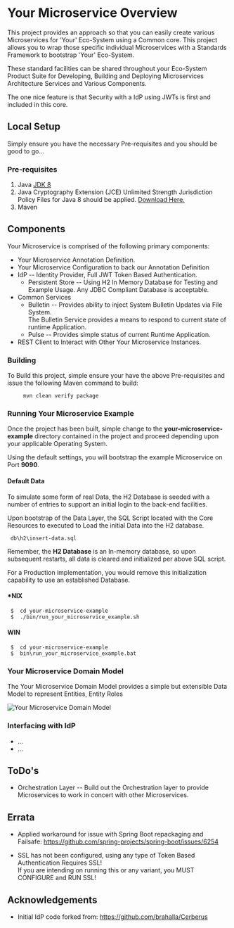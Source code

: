 # Your Microservice Overview
This project provides an approach so that you can easily create various Microservices
for 'Your' Eco-System using a Common core.
This project allows you to wrap those specific individual Microservices
with a Standards Framework to bootstrap 'Your' Eco-System.  

These standard facilities can be shared 
throughout your Eco-System Product Suite for Developing, Building and Deploying 
Microservices Architecture Services and Various Components.

The one nice feature is that Security with a IdP using JWTs is first and included in this core.

## Local Setup
Simply ensure you have the necessary Pre-requisites and you should be good to go...

### Pre-requisites

1. Java [JDK 8](http://www.oracle.com/technetwork/java/javase/downloads/jdk8-downloads-2133151.html)
2. Java Cryptography Extension (JCE) Unlimited Strength Jurisdiction Policy Files for Java 8 should be
applied.  [Download Here.](http://www.oracle.com/technetwork/java/javase/downloads/jce8-download-2133166.html)
3. Maven


## Components
Your Microservice is comprised of the following primary components:
* Your Microservice Annotation Definition.
* Your Microservice Configuration to back our Annotation Definition
* IdP -- Identity Provider, Full JWT Token Based Authentication.
  * Persistent Store -- Using H2 In Memory Database for Testing and Example Usage.
   Any JDBC Compliant Database is acceptable.
* Common Services
  * Bulletin -- Provides ability to inject System Bulletin Updates via File System.  
  The Bulletin Service provides a means to respond to current state of runtime Application.
  * Pulse -- Provides simple status of current Runtime Application.
* REST Client to Interact with Other Your Microservice Instances.


### Building
To Build this project, simple ensure your have the above Pre-requisites and
 issue the following Maven command to build:
   ```
        mvn clean verify package
   ```  


### Running Your Microservice Example
Once the project has been built, simple change to the **your-microservice-example** 
directory contained in the project and proceed depending upon your applicable Operating System. 

Using the default settings, you will bootstrap the example Microservice on Port **9090**.

#### Default Data
To simulate some form of real Data, the H2 Database is seeded with a number of entries to support
an initial login to the back-end facilities.

Upon bootstrap of the Data Layer, the SQL Script located with the Core Resources to executed to Load the
 initial Data into the H2 database.
   ```
    db\h2\insert-data.sql
   ```

Remember, the **H2 Database** is an In-memory database, so upon subsequent 
restarts, all data is cleared and initialized per above SQL script.

For a Production implementation, you would remove this initialization capability to use an
established Database.


#### *NIX
   ```
    $  cd your-microservice-example
    $  ./bin/run_your_microservice_example.sh
   ```


#### WIN
   ```
    $  cd your-microservice-example
    $  bin\run_your_microservice_example.bat
   ```

### Your Microservice Domain Model
The Your Microservice Domain Model provides a simple but extensible Data Model to represent Entities, Entity Roles

![Your Microservice Domain Model](https://github.com/jaschenk/Your-Microservice/doc/images/YourMicroserviceIdP_JPADiagram.png)

### Interfacing with IdP
* ...
* ...


## ToDo's
* Orchestration Layer -- Build out the Orchestration layer to provide 
Microservices to work in concert with other Microservices.


## Errata
* Applied workaround for issue with Spring Boot repackaging and Failsafe: 
  https://github.com/spring-projects/spring-boot/issues/6254
  
* SSL has not been configured, using any type of Token Based Authentication Requires SSL!  
  If you are intending on running this or any variant, you MUST CONFIGURE and RUN SSL!

## Acknowledgements
* Initial IdP code forked from: https://github.com/brahalla/Cerberus


